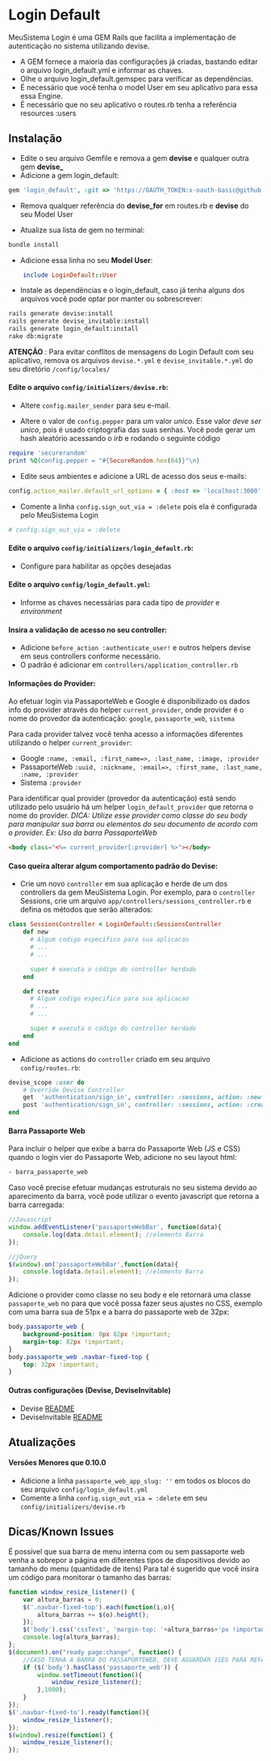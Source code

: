# Login Default

MeuSistema Login é uma GEM Rails que facilita a implementação de autenticação no sistema utilizando devise.

* A GEM fornece a maioria das configurações já criadas, bastando editar o arquivo login_default.yml e informar as chaves.
* Olhe o arquivo login_default.gemspec para verificar as dependências.
* É necessário que você tenha o model User em seu aplicativo para essa essa Engine.
* É necessário que no seu aplicativo o routes.rb tenha a referência resources :users

## Instalação

* Edite o seu arquivo Gemfile e remova a gem **devise** e qualquer outra gem **devise_**
* Adicione a gem login_default:
```ruby
gem 'login_default', :git => 'https://OAUTH_TOKEN:x-oauth-basic@github.com/taxweb/login_default'
```

* Remova qualquer referência do **devise_for** em routes.rb e **devise** do seu Model User

* Atualize sua lista de gem no terminal:
```sh
bundle install
```

* Adicione essa linha no seu **Model User**:
```ruby
    include LoginDefault::User
```

* Instale as dependências e o login_default, caso já tenha alguns dos arquivos você pode optar por manter ou sobrescrever:
```sh
rails generate devise:install
rails generate devise_invitable:install
rails generate login_default:install
rake db:migrate
```

**ATENÇÃO** : Para evitar conflitos de mensagens do Login Default com seu aplicativo, remova os arquivos `devise.*.yml` e `devise_invitable.*.yml` do seu diretório `/config/locales/ `

#### Edite o arquivo `config/initializers/devise.rb`:

* Altere `config.mailer_sender` para seu e-mail.

* Altere o valor de `config.pepper` para um valor *unico*. Esse valor *deve ser unico*, pois é usado criptografia das suas senhas. Você pode gerar um hash aleatório acessando o *irb* e rodando o seguinte código
```ruby
require 'securerandom'
print %Q(config.pepper = "#{SecureRandom.hex(64)}"\n)
```

* Edite seus ambientes e adicione a URL de acesso dos seus e-mails:
```ruby
config.action_mailer.default_url_options = { :host => 'localhost:3000' }
```

* Comente a linha `config.sign_out_via = :delete` pois ela é configurada pelo MeuSistema Login
```ruby
# config.sign_out_via = :delete
```

#### Edite o arquivo `config/initializers/login_default.rb`:

* Configure para habilitar as opções desejadas

#### Edite o arquivo `config/login_default.yml`:

* Informe as chaves necessárias para cada tipo de *provider* e *environment*

#### Insira a validação de acesso no seu controller:

* Adicione `before_action :authenticate_user!` e outros helpers devise em seus controllers conforme necessário.
* O padrão é adicionar em `controllers/application_controller.rb`

#### Informações do Provider:
Ao efetuar login via PassaporteWeb e Google é disponibilizado os dados info do provider através do helper  `current_provider`, onde provider é o nome do provedor da autenticação:
`google`, `passaporte_web`, `sistema`

Para cada provider talvez você tenha acesso a informações diferentes utilizando o helper `current_provider`:

* Google `:name, :email, :first_name=>, :last_name, :image, :provider`
* PassaporteWeb `:uuid, :nickname, :email=>, :first_name, :last_name, :name, :provider`
* Sistema `:provider`  

Para identificar qual provider (provedor da autenticação) está sendo utilizado pelo usuário há um helper `login_default_provider` que retorna o nome do provider.
*DICA: Utilize esse provider como classe do seu body para manipular sua barra ou elementos do seu documento de acordo com o provider. Ex: Uso da barra PassaporteWeb*
```html
<body class="<%= current_provider[:provider] %>"></body>
```

#### Caso queira alterar algum comportamento padrão do Devise:

* Crie um novo `controller` em sua aplicação e herde de um dos controllers da gem MeuSistema Login. Por exemplo, para o `controller` Sessions, crie um arquivo `app/controllers/sessions_controller.rb` e defina os métodos que serão alterados:
```ruby
class SessionsController < LoginDefault::SessionsController
    def new
      # Algum codigo especifico para sua aplicacao
      # ...
      # ...

      super # executa o código do controller herdado
    end

    def create
      # Algum codigo especifico para sua aplicacao
      # ...
      # ...

      super # executa o código do controller herdado
    end
end
```
* Adicione as actions do `controller` criado em seu arquivo `config/routes.rb`:
```ruby
devise_scope :user do
    # Override Devise Controller
    get  'authentication/sign_in', controller: :sessions, action: :new
    post 'authentication/sign_in', controller: :sessions, action: :create
end
```

#### Barra Passaporte Web
Para incluir o helper que exibe a barra do Passaporte Web (JS e CSS) quando o login vier do Passaporte Web, adicione no seu layout html:
```html
- barra_passaporte_web
```

Caso você precise efetuar mudanças estruturais no seu sistema devido ao aparecimento da barra, você pode utilizar o evento javascript que retorna a barra carregada:
```javascript
//Javascript
window.addEventListener('passaporteWebBar', function(data){
    console.log(data.detail.element); //elemento Barra
});

//jQuery
$(window).on('passaporteWebBar',function(data){
    console.log(data.detail.element); //elemento Barra
});
```

Adicione o provider como classe no seu body e ele retornará uma classe `passaporte_web` no <body> para que você possa fazer seus ajustes no CSS, exemplo com uma barra sua de 51px e a barra do passaporte web de 32px:
```css
body.passaporte_web {
    background-position: 0px 82px !important;
    margin-top: 82px !important;
}
body.passaporte_web .navbar-fixed-top {
    top: 32px !important;
}
```

#### Outras configurações (Devise, DeviseInvitable)
* Devise [README](https://github.com/plataformatec/devise#readme)
* DeviseInvitable [README](https://github.com/scambra/devise_invitable#readme)

## Atualizações

#### Versões Menores que 0.10.0
* Adicione a linha `passaporte_web_app_slug: ''` em todos os blocos do seu arquivo `config/login_default.yml`
* Comente a linha `config.sign_out_via = :delete` em seu `config/initializers/devise.rb`


## Dicas/Known Issues
É possível que sua barra de menu interna com ou sem passaporte web venha a sobrepor a página em diferentes tipos de dispositivos devido ao tamanho do menu (quantidade de itens)
Para tal é sugerido que você insira um código para monitorar o tamanho das barras:

```javascript
function window_resize_listener() {
    var altura_barras = 0;
    $('.navbar-fixed-top').each(function(i,o){
        altura_barras += $(o).height();
    });
    $('body').css('cssText', 'margin-top: '+altura_barras+'px !important;');
    console.log(altura_barras);
};
$(document).on("ready page:change", function() {
    //CASO TENHA A BARRA DO PASSAPORTEWEB, DEVE AGUARDAR 1SEG PARA REFAZER O RESIZE
    if ($('body').hasClass('passaporte_web')) {
        window.setTimeout(function(){
            window_resize_listener();
        },1000);
    }
});
$('.navbar-fixed-to').ready(function(){
    window_resize_listener();
});
$(window).resize(function() {
    window_resize_listener();
});
``` 
